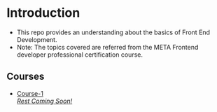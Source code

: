 <h1>Introduction</h1> 
<ul>
  <li>This repo provides an understanding about the basics of Front End Development.</li> 
  <li>Note: The topics covered are referred from the META Frontend developer professional certification course.</li> 
</ul>
<div id="courselist">
  <h2>Courses</h2> 
  <ul>
    <li><a href="https://github.com/herkura/FrontEndDocs/blob/topic-1/Course-1.md">Course-1</li>
    <em>Rest Coming Soon!</em>
  </ul>
</div>


